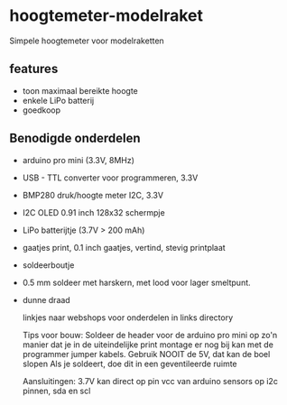 # hoogtemeter-modelraket
Simpele hoogtemeter voor modelraketten

## features
- toon maximaal bereikte hoogte
- enkele LiPo batterij
- goedkoop
  
##  Benodigde onderdelen
- arduino pro mini (3.3V, 8MHz)
- USB - TTL converter voor programmeren, 3.3V
- BMP280 druk/hoogte meter I2C, 3.3V
- I2C OLED 0.91 inch 128x32 schermpje
- LiPo batterijtje (3.7V > 200 mAh)
- gaatjes print, 0.1 inch gaatjes, vertind, stevig printplaat
- soldeerboutje
- 0.5 mm soldeer met harskern, met lood voor lager smeltpunt. 
- dunne draad

  linkjes naar webshops voor onderdelen in links directory

  Tips voor bouw:
  Soldeer de header voor de arduino pro mini op zo'n manier dat je in de uiteindelijke print montage er nog bij kan met de programmer jumper kabels.
  Gebruik NOOIT de 5V, dat kan de boel slopen
  Als je soldeert, doe dit in een geventileerde ruimte

  Aansluitingen:
  3.7V kan direct op pin vcc van arduino
  sensors op i2c pinnen, sda en scl  

 